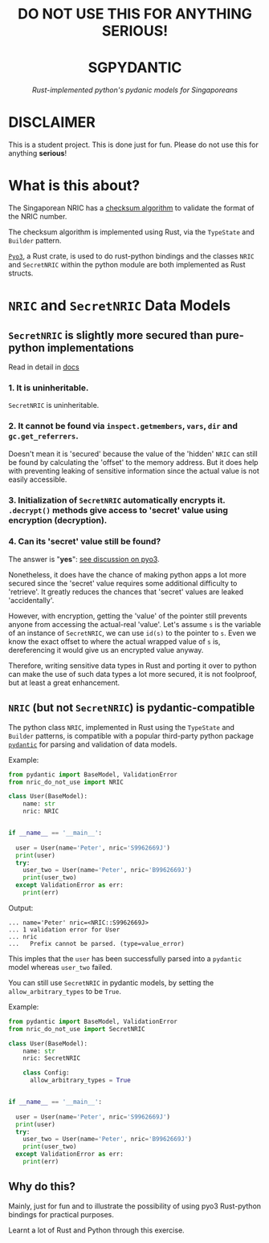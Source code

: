 <h1><div align="center">DO NOT USE THIS FOR ANYTHING SERIOUS!</div></h1>

<div align="center">
<h1>SGPYDANTIC</h1>
<i>Rust-implemented python's pydanic models for Singaporeans</i>
</div>

<p>

# **DISCLAIMER**

This is a student project. This is done just for fun. Please do not use this for anything **serious**!

# What is this about?
The Singaporean NRIC has a [checksum algorithm](https://ivantay2003.medium.com/creation-of-singapore-identity-number-nric-24fc3b446145) to validate the format of the NRIC number.

The checksum algorithm is implemented using Rust, via the `TypeState` and `Builder` pattern.

[`Pyo3`](https://docs.rs/pyo3/latest/pyo3/), a Rust crate, is used to do rust-python bindings and the classes `NRIC` and `SecretNRIC` within the python module are both implemented as Rust structs.

# `NRIC` and `SecretNRIC` Data Models

## `SecretNRIC` is slightly more secured than pure-python implementations
Read in detail in [docs](docs/security.md)

### 1. It is uninheritable.

`SecretNRIC` is uninheritable.

### 2. It cannot be found via `inspect.getmembers`, `vars`, `dir` and `gc.get_referrers`.

Doesn't mean it is 'secured' because the value of the 'hidden' `NRIC` can still be found by calculating the 'offset' to the memory address. But it does help with preventing leaking of sensitive information since the actual value is not easily accessible.

### 3. Initialization of `SecretNRIC` automatically encrypts it. `.decrypt()` methods give access to 'secret' value using encryption (decryption).

### 4. Can its 'secret' value still be found?
The answer is "**yes**": [see discussion on pyo3](https://github.com/PyO3/pyo3/discussions/3003#discussioncomment-5201863).

Nonetheless, it does have the chance of making python apps a lot more secured since the 'secret' value requires some additional difficulty to 'retrieve'. It greatly reduces the chances that 'secret' values are leaked 'accidentally'.

However, with encryption, getting the 'value' of the pointer still prevents anyone from accessing the actual-real 'value'. Let's assume `s` is the variable of an instance of `SecretNRIC`, we can use `id(s)` to the pointer to `s`. Even we know the exact offset to where the actual wrapped value of `s` is, dereferencing it would give us an encrypted value anyway.

Therefore, writing sensitive data types in Rust and porting it over to python can make the use of such data types a lot more secured, it is not foolproof, but at least a great enhancement.

## `NRIC` (but not `SecretNRIC`) is pydantic-compatible

The python class `NRIC`, implemented in Rust using the `TypeState` and `Builder` patterns, is compatible with a popular third-party python package [`pydantic`](https://docs.pydantic.dev/) for parsing and validation of data models.

Example:

```python
from pydantic import BaseModel, ValidationError
from nric_do_not_use import NRIC

class User(BaseModel):
    name: str
    nric: NRIC


if __name__ == '__main__': 
  
  user = User(name='Peter', nric='S9962669J')
  print(user)
  try:
    user_two = User(name='Peter', nric='B9962669J')
    print(user_two)
  except ValidationError as err:
    print(err)
```

Output:
```
... name='Peter' nric=<NRIC::S9962669J>
... 1 validation error for User
... nric
...   Prefix cannot be parsed. (type=value_error)
```
This imples that the `user` has been successfully parsed into a `pydantic` model whereas `user_two` failed.

You can still use `SecretNRIC` in pydantic models, by setting the `allow_arbitrary_types` to be `True`.

Example:

```python
from pydantic import BaseModel, ValidationError
from nric_do_not_use import SecretNRIC

class User(BaseModel):
    name: str
    nric: SecretNRIC

    class Config:
      allow_arbitrary_types = True


if __name__ == '__main__': 
  
  user = User(name='Peter', nric='S9962669J')
  print(user)
  try:
    user_two = User(name='Peter', nric='B9962669J')
    print(user_two)
  except ValidationError as err:
    print(err)
```

## Why do this?

Mainly, just for fun and to illustrate the possibility of using pyo3 Rust-python bindings for practical purposes.

Learnt a lot of Rust and Python through this exercise.